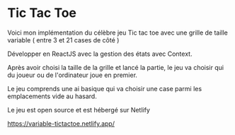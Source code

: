 # Tic Tac Toe 

Voici mon implémentation du célèbre jeu Tic tac toe avec une grille de taille variable ( entre 3 et 21 cases de côté )

Développer en ReactJS avec la gestion des états avec Context.

Après avoir choisi la taille de la grille et lancé la partie, le jeu va choisir qui du joueur ou de l'ordinateur joue en premier.

Le jeu comprends une ai basique qui va choisir une case parmi les emplacements vide au hasard.

Le jeu est open source et est hébergé sur Netlify

https://variable-tictactoe.netlify.app/

